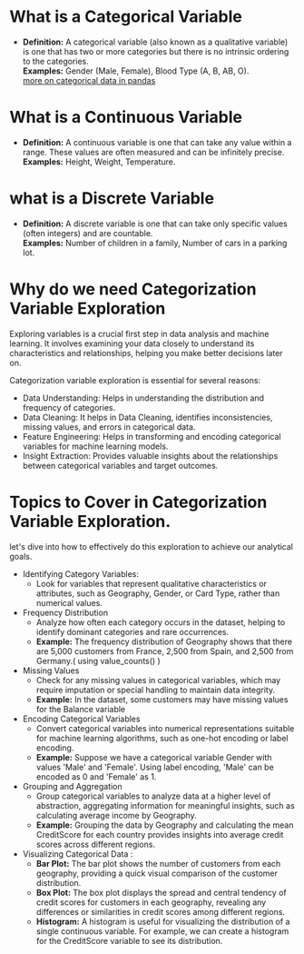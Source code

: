 # What is a Categorical Variable
- **Definition:** A categorical variable (also known as a qualitative variable) is one that has two or more categories but there is no intrinsic ordering to the categories.\
 **Examples:** Gender (Male, Female), Blood Type (A, B, AB, O).\
[more on categorical data in pandas](https://pandas.pydata.org/docs/dev/user_guide/categorical.html)
# What is a Continuous Variable
- **Definition:** A continuous variable is one that can take any value within a range. These values are often measured and can be infinitely precise.\
**Examples:** Height, Weight, Temperature.

# what is a Discrete Variable
- **Definition:** A discrete variable is one that can take only specific values (often integers) and are countable.\
**Examples:** Number of children in a family, Number of cars in a parking lot.

# Why do we need Categorization Variable Exploration

Exploring variables is a crucial first step in data analysis and machine learning. It involves examining your data closely to understand its characteristics and relationships, helping you make better decisions later on.

Categorization variable exploration is essential for several reasons:

- Data Understanding: Helps in understanding the distribution and frequency of categories.
- Data Cleaning: It helps in Data Cleaning, identifies inconsistencies, missing values, and errors in categorical data.
- Feature Engineering: Helps in transforming and encoding categorical variables for machine learning models.
- Insight Extraction: Provides valuable insights about the relationships between categorical variables and target outcomes.

# Topics to Cover in Categorization Variable Exploration.

 let's dive into how to effectively do this exploration to achieve our analytical goals.
 
-  Identifying Category Variables:
      - Look for variables that represent qualitative characteristics or attributes, such as Geography, Gender, or Card Type, rather than numerical values.
-  Frequency Distribution
      - Analyze how often each category occurs in the dataset, helping to identify dominant categories and rare occurrences.
      -  **Example:** The frequency distribution of Geography shows that there are 5,000 customers from France, 2,500 from Spain, and 2,500 from Germany.( using value_counts() )
-  Missing Values
      - Check for any missing values in categorical variables, which may require imputation or special handling to maintain data integrity.
      - **Example:** In the dataset, some customers may have missing values for the Balance variable
-  Encoding Categorical Variables
      - Convert categorical variables into numerical representations suitable for machine learning algorithms, such as one-hot encoding or label encoding.
      - **Example:** Suppose we have a categorical variable Gender with values 'Male' and 'Female'. Using label encoding, 'Male' can be encoded as 0 and 'Female' as 1. 
-  Grouping and Aggregation
      - Group categorical variables to analyze data at a higher level of abstraction, aggregating information for meaningful insights, such as calculating average income by Geography.
      - **Example:** Grouping the data by Geography and calculating the mean CreditScore for each country provides insights into average credit scores across different regions.
-  Visualizing Categorical Data :
    - **Bar Plot:** The bar plot shows the number of customers from each geography, providing a quick visual comparison of the customer distribution.
    - **Box Plot:** The box plot displays the spread and central tendency of credit scores for customers in each geography, revealing any differences or similarities in 
         credit scores among different regions.
    - **Histogram:** A histogram is useful for visualizing the distribution of a single continuous variable. For example, we can create a histogram for the CreditScore variable to see its distribution.

